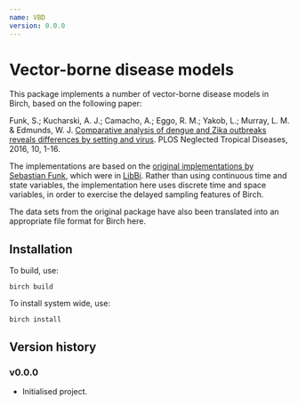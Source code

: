 ```yaml
---
name: VBD
version: 0.0.0
---
```


# Vector-borne disease models

This package implements a number of vector-borne disease models in Birch, based on the following paper:

Funk, S.; Kucharski, A. J.; Camacho, A.; Eggo, R. M.; Yakob, L.; Murray, L. M. & Edmunds, W. J. [Comparative analysis of dengue and Zika outbreaks reveals differences by setting and virus](http://dx.doi.org/10.1101/043265). PLOS Neglected Tropical Diseases, 2016, 10, 1-16.

The implementations are based on the [original implementations by Sebastian Funk](https://github.com/sbfnk/vbd), which were in [LibBi](http://www.libbi.org). Rather than using continuous time and state variables, the implementation here uses discrete time and space variables, in order to exercise the delayed sampling features of Birch.

The data sets from the original package have also been translated into an appropriate file format for Birch here.


## Installation

To build, use:

    birch build
    
To install system wide, use:

    birch install


## Version history

### v0.0.0

* Initialised project.
